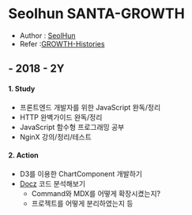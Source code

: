 # Seolhun SANTA-GROWTH
- Author : [SeolHun](https://github.com/Seolhun/)
- Refer :[GROWTH-Histories](https://seolhun.github.io/tags/GROWTH/)

## - 2018 - 2Y
#### 1. Study
- 프론트엔드 개발자를 위한 JavaScript 완독/정리
- HTTP 완벽가이드 완독/정리
- JavaScript 함수형 프로그래밍 공부
- NginX 강의/정리/테스트

#### 2. Action
- D3를 이용한 ChartComponent 개발하기
- [Docz](https://github.com/pedronauck/docz) 코드 분석해보기
	- Command와 MDX를 어떻게 확장시켰는지?
	- 프로젝트를 어떻게 분리하였는지 등
